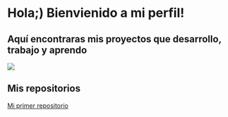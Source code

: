 # Hola;) Bienvienido a mi perfil!


## Aquí encontraras mis proyectos que desarrollo, trabajo y aprendo

![](https://www.google.com/url?sa=i&url=https%3A%2F%2Fwww.emagister.com%2Ftokio-school-cursos-1118353-centrodetalles.htm&psig=AOvVaw05pPeKMLNJy0MWNmjN963C&ust=1761148272668000&source=images&cd=vfe&opi=89978449&ved=0CBUQjRxqFwoTCKi0pNzStZADFQAAAAAdAAAAABAL)

## Mis repositorios

[Mi primer repositorio](https://github.com/helendomenech64-H/Gestor.Tareas.git)
<!--
**helendomenech64-H/helendomenech64-H** is a ✨ _special_ ✨ repository because its `README.md` (this file) appears on your GitHub profile.

Here are some ideas to get you started:

- 🔭 I’m currently working on ...
- 🌱 I’m currently learning ...
- 👯 I’m looking to collaborate on ...
- 🤔 I’m looking for help with ...
- 💬 Ask me about ...
- 📫 How to reach me: ...
- 😄 Pronouns: ...
- ⚡ Fun fact: ...
-->
